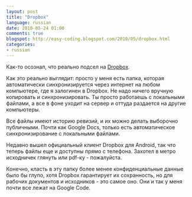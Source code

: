 ```yaml
---
layout: post
title: "Dropbox"
language: russian
date: 2010-05-24 01:00
comments: true
blogspot: http://easy-coding.blogspot.com/2010/05/dropbox.html
categories:
- russian
---
```

Как-то осознал, что реально подсел на [Dropbox][].

[Dropbox]: http://dropbox.com

Как это реально выглядит: просто у меня есть папка, которая автоматически синхронизируется через интернет на любом компьютере, где я залогинен в Dropbox. Не надо ничего вручную копировать и синхронизировать. Ты просто работаешь с локальными файлами, а все в фоне уходит на сервер и оттуда раздается на другие компьютеры. 

Все файлы имеют историю ревизий, и их можно делать выборочно публичными. Почти как Google Docs, только есть автоматическое синхронизирование с локальными файлами.

Недавно вышел официальный клиент Dropbox для Android, так что теперь файлы еще и доступны прямо с телефона. Захотел в метро исходничек глянуть или pdf-ку - пожалуйста.

Конечно, класть в эту папку более менее конфиденциальные данные было бы глупо, хотя Dropbox гарантирует их сохранность, но для рабочих документов и исходников - это самое оно. Они и так у меня почти все лежат на Google Code.
